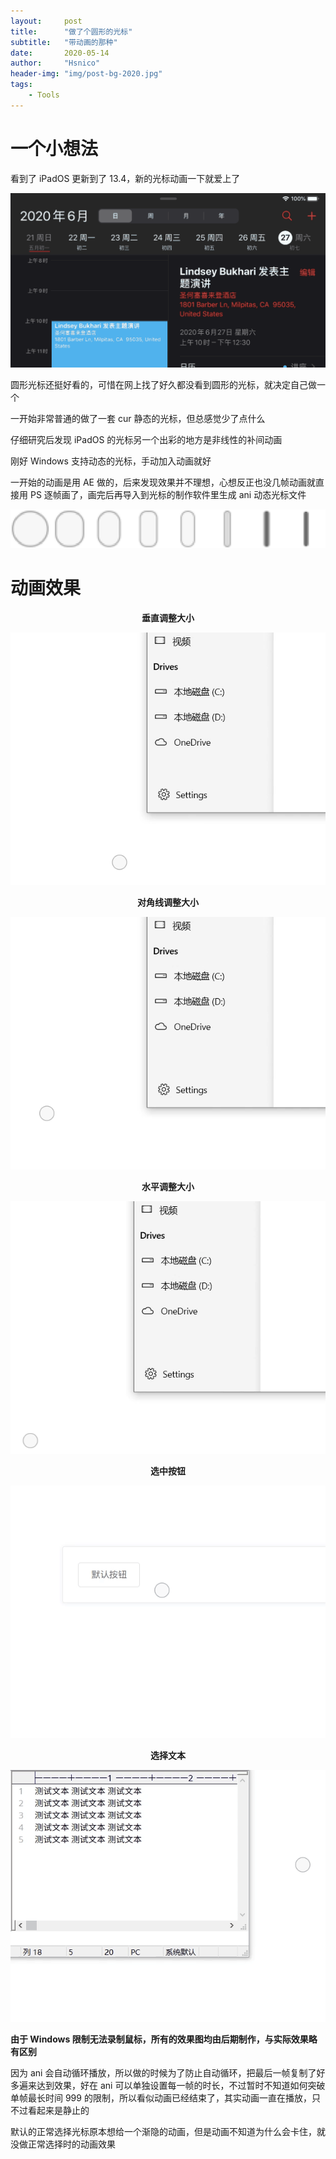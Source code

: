 ```yaml
---
layout:     post
title:      "做了个圆形的光标"
subtitle:   "带动画的那种"
date:       2020-05-14
author:     "Hsnico"
header-img: "img/post-bg-2020.jpg"
tags:
    - Tools
---
```


# 一个小想法
看到了 iPadOS 更新到了 13.4，新的光标动画一下就爱上了

![](/img/posts/20200514/0.gif)

圆形光标还挺好看的，可惜在网上找了好久都没看到圆形的光标，就决定自己做一个

一开始非常普通的做了一套 cur 静态的光标，但总感觉少了点什么

仔细研究后发现 iPadOS 的光标另一个出彩的地方是非线性的补间动画

刚好 Windows 支持动态的光标，手动加入动画就好

一开始的动画是用 AE 做的，后来发现效果并不理想，心想反正也没几帧动画就直接用 PS 逐帧画了，画完后再导入到光标的制作软件里生成 ani 动态光标文件

![逐帧动画](/img/posts/20200514/1.jpg)

# 动画效果

**<center> 垂直调整大小 </center>**

![垂直调整大小](/img/posts/20200514/1.gif)
**<center> 对角线调整大小 </center>**

![对角线调整大小](/img/posts/20200514/2.gif)
**<center> 水平调整大小 </center>**

![水平调整大小](/img/posts/20200514/3.gif)
**<center> 选中按钮 </center>**

![选中按钮](/img/posts/20200514/select.gif)
**<center> 选择文本 </center>**

![选择文本](/img/posts/20200514/text.gif)

**由于 Windows 限制无法录制鼠标，所有的效果图均由后期制作，与实际效果略有区别**

因为 ani 会自动循环播放，所以做的时候为了防止自动循环，把最后一帧复制了好多遍来达到效果，好在 ani 可以单独设置每一帧的时长，不过暂时不知道如何突破单帧最长时间 999 的限制，所以看似动画已经结束了，其实动画一直在播放，只不过看起来是静止的

默认的正常选择光标原本想给一个渐隐的动画，但是动画不知道为什么会卡住，就没做正常选择时的动画效果